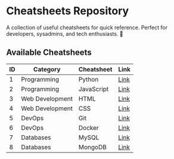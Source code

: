 # Cheatsheets Repository  
A collection of useful cheatsheets for quick reference. Perfect for developers, sysadmins, and tech enthusiasts. 🚀  

## Available Cheatsheets 

| ID  | Category            | Cheatsheet  | Link                                                                                               |
|-----|---------------------|-------------|----------------------------------------------------------------------------------------------------|
| 1   | Programming         | Python      | [Link](https://github.com/hamid6426/cheatsheet-repo/blob/main/list/python.md)         |
| 2   | Programming         | JavaScript  | [Link](https://github.com/hamid6426/cheatsheet-repo/blob/main/list/javascript.md) |
| 3   | Web Development     | HTML        | [Link](https://github.com/hamid6426/cheatsheet-repo/blob/main/list/html.md)             |
| 4   | Web Development     | CSS         | [Link](https://github.com/hamid6426/cheatsheet-repo/blob/main/list/css.md)               |
| 5   | DevOps              | Git         | [Link](https://github.com/hamid6426/cheatsheet-repo/blob/main/list/git.md)               |
| 6   | DevOps              | Docker      | [Link](https://github.com/hamid6426/cheatsheet-repo/blob/main/list/docker.md)         |
| 7   | Databases           | MySQL       | [Link](https://github.com/hamid6426/cheatsheet-repo/blob/main/list/mysql.md)           |
| 8   | Databases           | MongoDB     | [Link](https://github.com/hamid6426/cheatsheet-repo/blob/main/list/mongodb.md)       |
